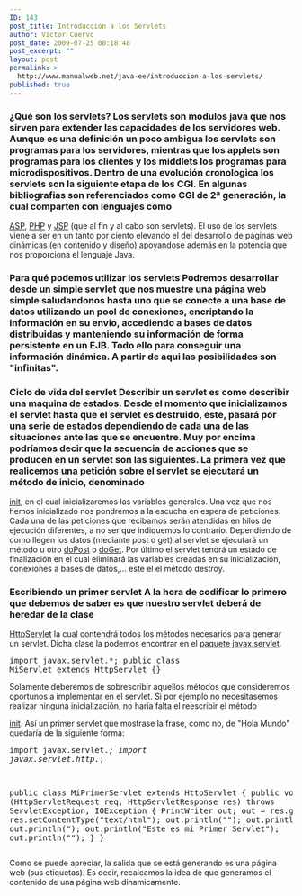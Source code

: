 ```yaml
---
ID: 143
post_title: Introducción a los Servlets
author: Víctor Cuervo
post_date: 2009-07-25 00:18:48
post_excerpt: ""
layout: post
permalink: >
  http://www.manualweb.net/java-ee/introduccion-a-los-servlets/
published: true
---
```

<!--TOC-->

### ¿Qué son los servlets? Los servlets son modulos java que nos sirven para extender las capacidades de los servidores web. Aunque es una definición un poco ambigua los servlets son programas para los servidores, mientras que los applets son programas para los clientes y los middlets los programas para microdispositivos. Dentro de una evolución cronologica los servlets son la siguiente etapa de los CGI. En algunas bibliografias son referenciados como CGI de 2ª generación, la cual comparten con lenguajes como 

[ASP][1], [PHP][2] y [JSP][3] (que al fin y al cabo son servlets). El uso de los servlets viene a ser en un tanto por ciento elevando el del desarrollo de páginas web dinámicas (en contenido y diseño) apoyandose además en la potencia que nos proporciona el lenguaje Java. 
### Para qué podemos utilizar los servlets Podremos desarrollar desde un simple servlet que nos muestre una página web simple saludandonos hasta uno que se conecte a una base de datos utilizando un pool de conexiones, encriptando la información en su envio, accediendo a bases de datos distribuidas y manteniendo su información de forma persistente en un EJB. Todo ello para conseguir una información dinámica. A partir de aqui las posibilidades son "infinitas". 

### Ciclo de vida del servlet Describir un servlet es como describir una maquina de estados. Desde el momento que inicializamos el servlet hasta que el servlet es destruido, este, pasará por una serie de estados dependiendo de cada una de las situaciones ante las que se encuentre. Muy por encima podríamos decir que la secuencia de acciones que se producen en un servlet son las siguientes. La primera vez que realicemos una petición sobre el servlet se ejecutará un método de inicio, denominado 

[init][4], en el cual inicializaremos las variables generales. Una vez que nos hemos inicializado nos pondremos a la escucha en espera de peticiones. Cada una de las peticiones que recibamos serán atendidas en hilos de ejecución diferentes, a no ser que indiquemos lo contrario. Dependiendo de como llegen los datos (mediante post o get) al servlet se ejecutará un método u otro [doPost][5] o [doGet][6]. Por último el servlet tendrá un estado de finalización en el cual eliminará las variables creadas en su inicialización, conexiones a bases de datos,... este el el método destroy. 
### Escribiendo un primer servlet A la hora de codificar lo primero que debemos de saber es que nuestro servlet deberá de heredar de la clase 

[HttpServlet][7] la cual contendrá todos los métodos necesarios para generar un servlet. Dicha clase la podemos encontrar en el [paquete javax.servlet][8]. <pre lang="java" lineno="1">import javax.servlet.*;
public class MiServlet extends HttpServlet {}</pre> Solamente deberemos de sobrescribir aquellos métodos que consideremos oportunos a implementar en el servlet. Si por ejemplo no necesitasemos realizar ninguna inicialización, no haría falta el reescribir el método 

[init][4]. Así un primer servlet que mostrase la frase, como no, de "Hola Mundo" quedaría de la siguiente forma: <pre lang="java" lineno="1">import javax.servlet.*;
import javax.servlet.http.*;

public class MiPrimerServlet extends HttpServlet {
  public void doGet (HttpServletRequest req, HttpServletResponse res) throws ServletException, IOException {
    PrintWriter out; out = res.getWriter();
    res.setContentType("text/html");
    out.println("");
    out.println("");
    out.println(");
    out.println("Este es mi Primer Servlet");
    out.println("");
  }
}</pre> Como se puede apreciar, la salida que se está generando es una página web (sus etiquetas). Es decir, recalcamos la idea de que generamos el contenido de una página web dinamicamente.

 [1]: http://www.manualweb.net/tutorial-asp/ "ASP"
 [2]: http://www.manualweb.net/tutorial-php/ "PHP"
 [3]: http://www.manualweb.net/tutorial-jsp/ "JSP"
 [4]: http://www.w3api.com/wiki/Java:Servlet.init() "init()"
 [5]: http://w3api.com/wiki/Java:HttpServlet.doPost() "doPost()"
 [6]: http://www.w3api.com/wiki/Java:HttpServlet.doGet() "doGet()"
 [7]: http://www.w3api.com/wiki/Java:HttpServlet "HttpServlet"
 [8]: http://w3api.com/wiki/Categor%C3%ADa:Java_Servlet "javax.servlet"